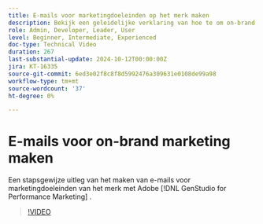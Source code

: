 ```yaml
---
title: E-mails voor marketingdoeleinden op het merk maken
description: Bekijk een geleidelijke verklaring van hoe te om on-brand marketing e-mails met Adobe  [!DNL GenStudio for Performance Marketing] tot stand te brengen.
role: Admin, Developer, Leader, User
level: Beginner, Intermediate, Experienced
doc-type: Technical Video
duration: 267
last-substantial-update: 2024-10-12T00:00:00Z
jira: KT-16335
source-git-commit: 6ed3e02f8c8f8d5992476a309631e0108de99a98
workflow-type: tm+mt
source-wordcount: '37'
ht-degree: 0%

---
```



# E-mails voor on-brand marketing maken

Een stapsgewijze uitleg van het maken van e-mails voor marketingdoeleinden van het merk met Adobe [!DNL GenStudio for Performance Marketing] .

>[!VIDEO](https://video.tv.adobe.com/v/3435056/?learn=on)
